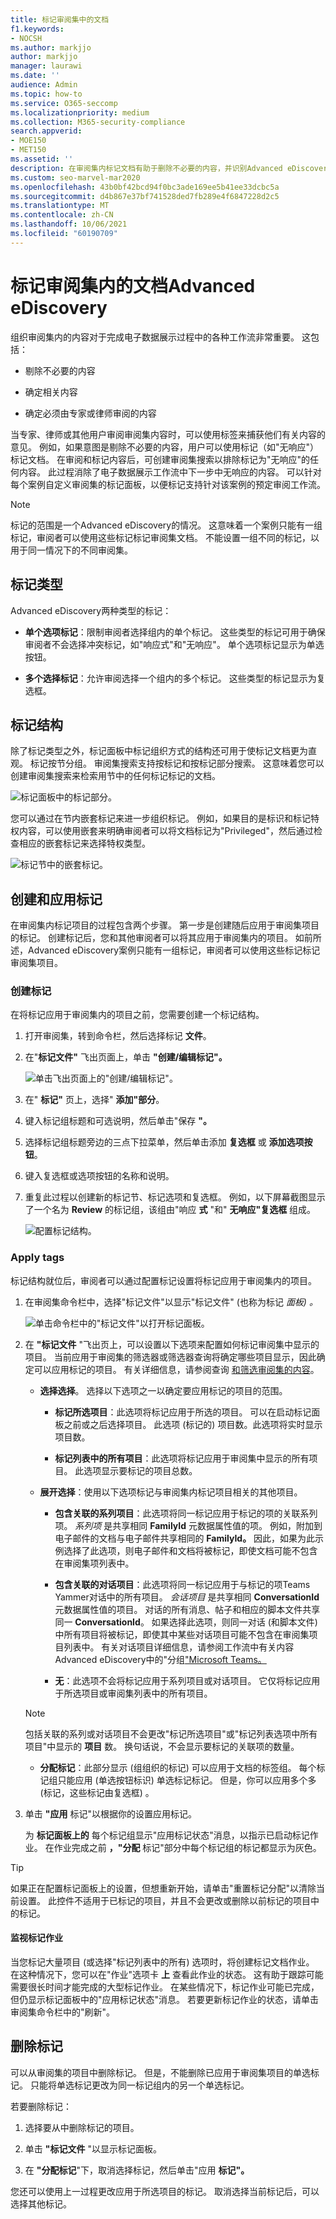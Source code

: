```yaml
---
title: 标记审阅集中的文档
f1.keywords:
- NOCSH
ms.author: markjjo
author: markjjo
manager: laurawi
ms.date: ''
audience: Admin
ms.topic: how-to
ms.service: O365-seccomp
ms.localizationpriority: medium
ms.collection: M365-security-compliance
search.appverid:
- MOE150
- MET150
ms.assetid: ''
description: 在审阅集内标记文档有助于删除不必要的内容，并识别Advanced eDiscovery内容。
ms.custom: seo-marvel-mar2020
ms.openlocfilehash: 43b0bf42bcd94f0bc3ade169ee5b41ee33dcbc5a
ms.sourcegitcommit: d4b867e37bf741528ded7fb289e4f6847228d2c5
ms.translationtype: MT
ms.contentlocale: zh-CN
ms.lasthandoff: 10/06/2021
ms.locfileid: "60190709"
---
```

# <a name="tag-documents-in-a-review-set-in-advanced-ediscovery"></a>标记审阅集内的文档Advanced eDiscovery

组织审阅集内的内容对于完成电子数据展示过程中的各种工作流非常重要。 这包括：

- 剔除不必要的内容

- 确定相关内容

- 确定必须由专家或律师审阅的内容

当专家、律师或其他用户审阅审阅集内容时，可以使用标签来捕获他们有关内容的意见。 例如，如果意图是剔除不必要的内容，用户可以使用标记（如"无响应"）标记文档。 在审阅和标记内容后，可创建审阅集搜索以排除标记为"无响应"的任何内容。 此过程消除了电子数据展示工作流中下一步中无响应的内容。 可以针对每个案例自定义审阅集的标记面板，以便标记支持针对该案例的预定审阅工作流。

> [!NOTE]
> 标记的范围是一个Advanced eDiscovery的情况。 这意味着一个案例只能有一组标记，审阅者可以使用这些标记标记审阅集文档。 不能设置一组不同的标记，以用于同一情况下的不同审阅集。

## <a name="tag-types"></a>标记类型

Advanced eDiscovery两种类型的标记：

- **单个选项标记**：限制审阅者选择组内的单个标记。 这些类型的标记可用于确保审阅者不会选择冲突标记，如"响应式"和"无响应"。 单个选项标记显示为单选按钮。

- **多个选择标记**：允许审阅选择一个组内的多个标记。 这些类型的标记显示为复选框。

## <a name="tag-structure"></a>标记结构

除了标记类型之外，标记面板中标记组织方式的结构还可用于使标记文档更为直观。 标记按节分组。 审阅集搜索支持按标记和按标记部分搜索。 这意味着您可以创建审阅集搜索来检索用节中的任何标记标记的文档。

![标记面板中的标记部分。](../media/TagTypes.png)

您可以通过在节内嵌套标记来进一步组织标记。 例如，如果目的是标识和标记特权内容，可以使用嵌套来明确审阅者可以将文档标记为"Privileged"，然后通过检查相应的嵌套标记来选择特权类型。

![标记节中的嵌套标记。](../media/NestingTags.png)

## <a name="creating-and-applying-tags"></a>创建和应用标记

在审阅集内标记项目的过程包含两个步骤。 第一步是创建随后应用于审阅集项目的标记。 创建标记后，您和其他审阅者可以将其应用于审阅集内的项目。 如前所述，Advanced eDiscovery案例只能有一组标记，审阅者可以使用这些标记标记审阅集项目。

### <a name="create-tags"></a>创建标记

在将标记应用于审阅集内的项目之前，您需要创建一个标记结构。

1. 打开审阅集，转到命令栏，然后选择标记 **文件**。

2. 在"**标记文件"** 飞出页面上，单击 **"创建/编辑标记"。**

   ![单击飞出页面上的"创建/编辑标记"。](../media/CreateAeDTags1.png)

3. 在" **标记"** 页上，选择" **添加"部分**。

4. 键入标记组标题和可选说明，然后单击"保存 **"。**

5. 选择标记组标题旁边的三点下拉菜单，然后单击添加 **复选框** 或 **添加选项按钮**。

6. 键入复选框或选项按钮的名称和说明。

7. 重复此过程以创建新的标记节、标记选项和复选框。 例如，以下屏幕截图显示了一个名为 **Review** 的标记组，该组由"响应 **式** "和" **无响应"复选框** 组成。

   ![配置标记结构。](../media/ManageTagOptions3.png)

### <a name="apply-tags"></a>Apply tags

标记结构就位后，审阅者可以通过配置标记设置将标记应用于审阅集内的项目。

1. 在审阅集命令栏中，选择"标记文件"以显示"标记文件" (也称为标记 *面板) 。*

   ![单击命令栏中的"标记文件"以打开标记面板。](../media/TagFilesFlyoutPage.png)

2. 在 **"标记文件** "飞出页上，可以设置以下选项来配置如何标记审阅集中显示的项目。 当前应用于审阅集的筛选器或筛选器查询将确定哪些项目显示，因此确定可以应用标记的项目。 有关详细信息，请参阅查询 [和筛选审阅集的内容](review-set-search.md)。

   - **选择选择**。 选择以下选项之一以确定要应用标记的项目的范围。

      - **标记所选项目**：此选项将标记应用于所选的项目。 可以在启动标记面板之前或之后选择项目。 此选项 (标记的) 项目数。此选项将实时显示项目数。

      - **标记列表中的所有项目**：此选项将标记应用于审阅集中显示的所有项目。 此选项显示要标记的项目总数。

   - **展开选择**：使用以下选项标记与审阅集内标记项目相关的其他项目。

      - **包含关联的系列项目**：此选项将同一标记应用于标记的项的关联系列项。  *系列项* 是共享相同 **FamilyId** 元数据属性值的项。 例如，附加到电子邮件的文档与电子邮件共享相同的 **FamilyId。** 因此，如果为此示例选择了此选项，则电子邮件和文档将被标记，即使文档可能不包含在审阅集项列表中。

      - **包含关联的对话项目**：此选项将同一标记应用于与标记的项Teams Yammer对话中的所有项目。 *会话项目* 是共享相同 **ConversationId** 元数据属性值的项目。 对话的所有消息、帖子和相应的脚本文件共享同一 **ConversationId**。 如果选择此选项，则同一对话 (和脚本文件) 中所有项目将被标记，即使其中某些对话项目可能不包含在审阅集项目列表中。 有关对话项目详细信息，请参阅工作流中有关内容Advanced eDiscovery中的"分组["Microsoft Teams。](teams-workflow-in-advanced-ediscovery.md#grouping)

      - **无**：此选项不会将标记应用于系列项目或对话项目。 它仅将标记应用于所选项目或审阅集列表中的所有项目。

   > [!NOTE]
   > 包括关联的系列或对话项目不会更改"标记所选项目"或"标记列表选项中所有项目"中显示的 **项目** 数。 换句话说，不会显示要标记的关联项的数量。

   - **分配标记**：此部分显示 (组组织的标记) 可以应用于文档的标签组。 每个标记组只能应用 (单选按钮标识) 单选标记标记。 但是，你可以应用多个多 (标记，这些标记由复选框) 。

3. 单击 **"应用** 标记"以根据你的设置应用标记。

   为 **标记面板上的** 每个标记组显示"应用标记状态"消息，以指示已启动标记作业。 在作业完成之前 **，"分配** 标记"部分中每个标记组的标记都显示为灰色。

> [!TIP]
> 如果正在配置标记面板上的设置，但想重新开始，请单击"重置标记分配"以清除当前设置。  此控件不适用于已标记的项目，并且不会更改或删除以前标记的项目中的标记。  

#### <a name="monitor-tagging-jobs"></a>监视标记作业

当您标记大量项目 (或选择"标记列表中的所有) 选项时，将创建标记文档作业。  在这种情况下，您可以在"作业"选项卡 **上** 查看此作业的状态。 这有助于跟踪可能需要很长时间才能完成的大型标记作业。 在某些情况下，标记作业可能已完成，但仍显示标记面板中的"应用标记状态"消息。 若要更新标记作业的状态，请单击审阅集命令栏中的"刷新"。

## <a name="removing-tags"></a>删除标记

可以从审阅集的项目中删除标记。 但是，不能删除已应用于审阅集项目的单选标记。 只能将单选标记更改为同一标记组内的另一个单选标记。

若要删除标记：

1. 选择要从中删除标记的项目。

2. 单击 **"标记文件** "以显示标记面板。

3. 在 **"分配标记**"下，取消选择标记，然后单击"应用 **标记"。**

您还可以使用上一过程更改应用于所选项目的标记。 取消选择当前标记后，可以选择其他标记。
